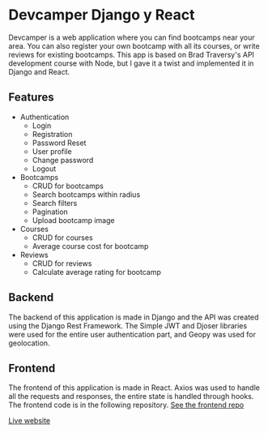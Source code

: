 # Devcamper Django y React
Devcamper is a web application where you can find bootcamps near your area. You can also register your own bootcamp with all its courses, or write reviews for existing bootcamps. This app is based on Brad Traversy's API development course with Node, but I gave it a twist and implemented it in Django and React.

## Features
- Authentication
  - Login
  - Registration
  - Password Reset
  - User profile
  - Change password
  - Logout
- Bootcamps
  - CRUD for bootcamps
  - Search bootcamps within radius
  - Search filters
  - Pagination
  - Upload bootcamp image
- Courses
  - CRUD for courses
  - Average course cost for bootcamp
- Reviews
  - CRUD for reviews
  - Calculate average rating for bootcamp

## Backend
The backend of this application is made in Django and the API was created using the Django Rest Framework. The Simple JWT and Djoser libraries were used for the entire user authentication part, and Geopy was used for geolocation.

## Frontend
The frontend of this application is made in React. Axios was used to handle all the requests and responses, the entire state is handled through hooks. The frontend code is in the following repository.
[See the frontend repo](https://github.com/Diegoav87/react-devcamper-api)

[Live website](https://devcamper-django.netlify.app/)
